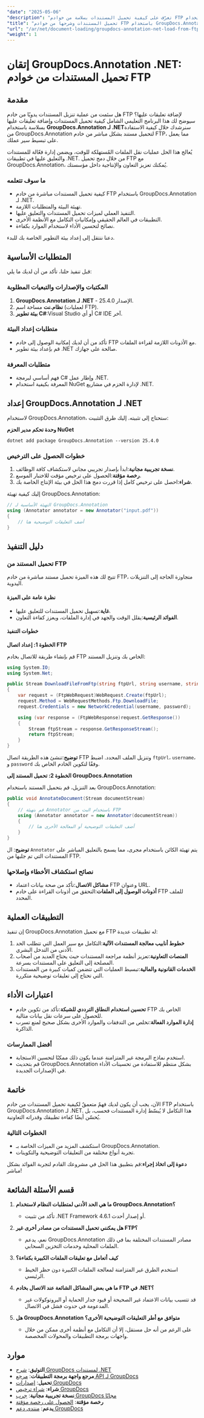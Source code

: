 ```yaml
---
"date": "2025-05-06"
"description": "تعرّف على كيفية تحميل المستندات بسلاسة من خوادم FTP باستخدام GroupDocs.Annotation لـ .NET. حسّن سير عمل إدارة مستنداتك مع هذا الدليل المفصل."
"title": "تحميل المستندات وشرحها من خوادم FTP باستخدام GroupDocs.Annotation لـ .NET - دليل شامل"
"url": "/ar/net/document-loading/groupdocs-annotation-net-load-from-ftp/"
"weight": 1
---
```


# إتقان GroupDocs.Annotation .NET: تحميل المستندات من خوادم FTP

## مقدمة

هل سئمت من عملية تنزيل المستندات يدويًا من خادم FTP لإضافة تعليقات عليها؟ سيوضح لك هذا البرنامج التعليمي الشامل كيفية تحميل المستندات وإضافة تعليقات عليها بسلاسة باستخدام **GroupDocs.Annotation لـ .NET**سنرشدك خلال كيفية الاستفادة من GroupDocs.Annotation لتحميل مستند بشكل مباشر من خادم FTP، مما يعمل على تبسيط سير عملك.

يُعالج هذا الحل عمليات نقل الملفات المُستهلكة للوقت، ويضمن إدارة فعّالة للمستندات والتعليق عليها في تطبيقات .NET. من خلال دمج تحميل FTP مع GroupDocs.Annotation، يُمكنك تعزيز التعاون والإنتاجية داخل مؤسستك.

### ما سوف تتعلمه
- كيفية تحميل المستندات مباشرة من خادم FTP باستخدام GroupDocs.Annotation لـ .NET.
- تهيئة البيئة والمتطلبات اللازمة.
- التنفيذ العملي لميزات تحميل المستندات والتعليق عليها.
- التطبيقات في العالم الحقيقي وإمكانيات التكامل مع الأنظمة الأخرى.
- نصائح لتحسين الأداء لاستخدام الموارد بكفاءة.

دعنا ننتقل إلى إعداد بيئة التطوير الخاصة بك للبدء.

## المتطلبات الأساسية

قبل تنفيذ حلنا، تأكد من أن لديك ما يلي:

### المكتبات والإصدارات والتبعيات المطلوبة
1. **GroupDocs.Annotation لـ .NET** - الإصدار 25.4.0.
2. **نظام.نت** مساحة اسم (لعمليات FTP).
3. **بيئة تطوير C#**:Visual Studio أو أي C# IDE آخر.

### متطلبات إعداد البيئة
- تأكد من أن لديك إمكانية الوصول إلى خادم FTP مع الأذونات اللازمة لقراءة الملفات.
- قم بإعداد بيئة تطوير .NET صالحة على جهازك.

### متطلبات المعرفة
- فهم أساسي لبرمجة C# وإطار عمل .NET.
- المعرفة بكيفية استخدام NuGet لإدارة الحزم في مشاريع .NET.

## إعداد GroupDocs.Annotation لـ .NET

لاستخدام GroupDocs.Annotation، ستحتاج إلى تثبيته. إليك طرق التثبيت:

**وحدة تحكم مدير الحزم NuGet**
```shell
dotnet add package GroupDocs.Annotation --version 25.4.0
```

### خطوات الحصول على الترخيص
1. **نسخة تجريبية مجانية**:ابدأ بإصدار تجريبي مجاني لاستكشاف كافة الوظائف.
2. **رخصة مؤقتة**:الحصول على ترخيص مؤقت للاختبار الموسع.
3. **شراء**:احصل على ترخيص كامل إذا قررت دمج هذا الحل في بيئة الإنتاج الخاصة بك.

إليك كيفية تهيئة GroupDocs.Annotation:

```csharp
// التهيئة الأساسية لـ GroupDocs.Annotation
using (Annotator annotator = new Annotator("input.pdf"))
{
    // أضف التعليقات التوضيحية هنا
}
```

## دليل التنفيذ

### تحميل المستند من FTP

تتيح لك هذه الميزة تحميل مستند مباشرة من خادم FTP، متجاوزة الحاجة إلى التنزيلات اليدوية.

#### نظرة عامة على الميزة
- **غاية**:تسهيل تحميل المستندات للتعليق عليها.
- **الفوائد الرئيسية**:يقلل الوقت والجهد في إدارة الملفات، ويعزز كفاءة التعاون.

#### خطوات التنفيذ

**الخطوة 1: إعداد اتصال FTP**

قم بإنشاء طريقة للاتصال بخادم FTP الخاص بك وتنزيل المستند:

```csharp
using System.IO;
using System.Net;

public Stream DownloadFileFromFtp(string ftpUrl, string username, string password)
{
    var request = (FtpWebRequest)WebRequest.Create(ftpUrl);
    request.Method = WebRequestMethods.Ftp.DownloadFile;
    request.Credentials = new NetworkCredential(username, password);

    using (var response = (FtpWebResponse)request.GetResponse())
    {
        Stream ftpStream = response.GetResponseStream();
        return ftpStream;
    }
}
```

**توضيح**:تنشئ هذه الطريقة اتصال FTP وتنزيل الملف المحدد. اضبط `ftpUrl`، `username`، و `password` وفقًا لتكوين الخادم الخاص بك.

**الخطوة 2: تحميل المستند إلى GroupDocs.Annotation**

بعد التنزيل، قم بتحميل المستند باستخدام GroupDocs.Annotation:

```csharp
public void AnnotateDocument(Stream documentStream)
{
    // قم بتهيئة Annotator باستخدام البث من FTP
    using (Annotator annotator = new Annotator(documentStream))
    {
        // أضف التعليقات التوضيحية أو المعالجة الأخرى هنا
    }
}
```

**توضيح**: ال `Annotator` يتم تهيئة الكائن باستخدام مجرى، مما يسمح بالتعليق المباشر على المستندات التي تم جلبها من FTP.

### نصائح استكشاف الأخطاء وإصلاحها
- **مشاكل الاتصال**:تأكد من صحة بيانات اعتماد FTP وعنوان URL.
- **أذونات الوصول إلى الملفات**:التحقق من أذونات القراءة على خادم FTP للملف المحدد.

## التطبيقات العملية

إن تنفيذ GroupDocs.Annotation مع تحميل FTP له تطبيقات عديدة:

1. **خطوط أنابيب معالجة المستندات الآلية**:التكامل مع سير العمل التي تتطلب الحد الأدنى من التدخل البشري.
2. **المنصات التعاونية**:تعزيز أنظمة مراجعة المستندات حيث يحتاج العديد من أصحاب المصلحة إلى التعليق على المستندات بسرعة.
3. **الخدمات القانونية والمالية**:تبسيط العمليات التي تتضمن كميات كبيرة من المستندات التي تحتاج إلى تعليقات توضيحية متكررة.

## اعتبارات الأداء

- **تحسين استخدام النطاق الترددي للشبكة**:تأكد من تكوين خادم FTP الخاص بك للحصول على سرعات نقل بيانات مثالية.
- **إدارة الموارد الفعالة**:تخلص من التدفقات والموارد الأخرى بشكل صحيح لمنع تسرب الذاكرة.

### أفضل الممارسات
- استخدم نماذج البرمجة غير المتزامنة عندما يكون ذلك ممكنًا لتحسين الاستجابة.
- قم بتحديث GroupDocs.Annotation بشكل منتظم للاستفادة من تحسينات الأداء في الإصدارات الجديدة.

## خاتمة

الآن، يجب أن يكون لديك فهمٌ متعمقٌ لكيفية تحميل المستندات من خادم FTP باستخدام GroupDocs.Annotation لـ .NET. هذا التكامل لا يُبسّط إدارة المستندات فحسب، بل يُحسّن أيضًا كفاءة تطبيقك وقدراته التعاونية.

### الخطوات التالية
- استكشف المزيد من الميزات الخاصة بـ GroupDocs.Annotation.
- تجربة أنواع مختلفة من التعليقات التوضيحية والتكوينات.

**دعوة إلى اتخاذ إجراء**:قم بتطبيق هذا الحل في مشروعك القادم لتجربة الفوائد بشكل مباشر!

## قسم الأسئلة الشائعة

1. **ما هي الحد الأدنى لمتطلبات النظام لاستخدام GroupDocs.Annotation؟**
   - تأكد من تثبيت .NET Framework 4.6.1 أو إصدار أحدث.

2. **هل يمكنني تحميل المستندات من مصادر أخرى غير FTP؟**
   - نعم، يدعم GroupDocs.Annotation مصادر المستندات المختلفة بما في ذلك الملفات المحلية وخدمات التخزين السحابي.

3. **كيف أتعامل مع تعليقات الملفات الكبيرة بكفاءة؟**
   - استخدم الطرق غير المتزامنة لمعالجة الملفات الكبيرة دون حظر الخيط الرئيسي.

4. **ما هي بعض المشاكل الشائعة عند الاتصال بخادم FTP في .NET؟**
   - قد تتسبب بيانات الاعتماد غير الصحيحة أو قيود جدار الحماية أو البروتوكولات غير المدعومة في حدوث فشل في الاتصال.

5. **هل GroupDocs.Annotation متوافق مع أطر التعليقات التوضيحية الأخرى؟**
   - على الرغم من أنه حل مستقل، إلا أن التكامل مع أنظمة أخرى ممكن من خلال واجهات برمجة التطبيقات والمحولات المخصصة.

## موارد
- **التوثيق**: [شرح GroupDocs لمستندات .NET](https://docs.groupdocs.com/annotation/net/)
- **مرجع واجهة برمجة التطبيقات**: [مرجع API لـ GroupDocs](https://reference.groupdocs.com/annotation/net/)
- **تحميل**: [إصدارات GroupDocs](https://releases.groupdocs.com/annotation/net/)
- **شراء**: [شراء ترخيص GroupDocs](https://purchase.groupdocs.com/buy)
- **نسخة تجريبية مجانية**: [جرب GroupDocs مجانًا](https://releases.groupdocs.com/annotation/net/)
- **رخصة مؤقتة**: [الحصول على رخصة مؤقتة](https://purchase.groupdocs.com/temporary-license/)
- **يدعم**: [منتدى دعم GroupDocs](https://forum.groupdocs.com/c/annotation/)